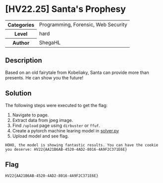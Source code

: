 # [HV22.25] Santa's Prophesy

<table>
  <tr>
    <th>Categories</th>
    <td>Programming, Forensic, Web Security</td>
  </tr>
  <tr>
    <th>Level</th>
    <td>hard</td>
  </tr>
  <tr>
    <th>Author</th>
    <td>ShegaHL</td>
  </tr>
</table>

## Description
Based on an old fairytale from Kobeliaky, Santa can provide more than presents. He can show you the future!

## Solution
The following steps were executed to get the flag:
1. Navigate to page.
2. Extract data from jpeg image.
3. Find `/upload` page using `dirbuster` or `ffuf`.
4. Create a pytorch machine learing model in [solver.py](./solver.py)
5. Upload model and see flag.

```
HOHO, the model is showing fantastic results. You can have the cookie you deserve: HV22{AA21B6AB-4520-4AD2-8016-4A9F2C371E6E}
```

## Flag
```
HV22{AA21B6AB-4520-4AD2-8016-4A9F2C371E6E}
```
